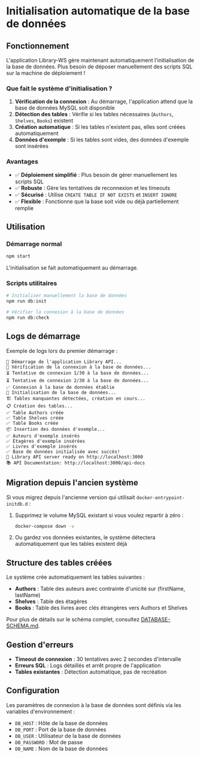 # Initialisation automatique de la base de données

## Fonctionnement

L'application Library-WS gère maintenant automatiquement l'initialisation de la base de données. Plus besoin de déposer manuellement des scripts SQL sur la machine de déploiement !

### Que fait le système d'initialisation ?

1. **Vérification de la connexion** : Au démarrage, l'application attend que la base de données MySQL soit disponible
2. **Détection des tables** : Vérifie si les tables nécessaires (`Authors`, `Shelves`, `Books`) existent
3. **Création automatique** : Si les tables n'existent pas, elles sont créées automatiquement
4. **Données d'exemple** : Si les tables sont vides, des données d'exemple sont insérées

### Avantages

- ✅ **Déploiement simplifié** : Plus besoin de gérer manuellement les scripts SQL
- ✅ **Robuste** : Gère les tentatives de reconnexion et les timeouts
- ✅ **Sécurisé** : Utilise `CREATE TABLE IF NOT EXISTS` et `INSERT IGNORE`
- ✅ **Flexible** : Fonctionne que la base soit vide ou déjà partiellement remplie

## Utilisation

### Démarrage normal

```bash
npm start
```

L'initialisation se fait automatiquement au démarrage.

### Scripts utilitaires

```bash
# Initialiser manuellement la base de données
npm run db:init

# Vérifier la connexion à la base de données
npm run db:check
```

## Logs de démarrage

Exemple de logs lors du premier démarrage :

```
🔄 Démarrage de l'application Library API...
🔌 Vérification de la connexion à la base de données...
⏳ Tentative de connexion 1/30 à la base de données...
⏳ Tentative de connexion 2/30 à la base de données...
✅ Connexion à la base de données établie
🔄 Initialisation de la base de données...
🏗️ Tables manquantes détectées, création en cours...
📋 Création des tables...
✅ Table Authors créée
✅ Table Shelves créée
✅ Table Books créée
📦 Insertion des données d'exemple...
✅ Auteurs d'exemple insérés
✅ Étagères d'exemple insérées
✅ Livres d'exemple insérés
✅ Base de données initialisée avec succès!
🚀 Library API server ready on http://localhost:3000
📚 API Documentation: http://localhost:3000/api-docs
```

## Migration depuis l'ancien système

Si vous migrez depuis l'ancienne version qui utilisait `docker-entrypoint-initdb.d` :

1. Supprimez le volume MySQL existant si vous voulez repartir à zéro :

    ```bash
    docker-compose down -v
    ```

2. Ou gardez vos données existantes, le système détectera automatiquement que les tables existent déjà

## Structure des tables créées

Le système crée automatiquement les tables suivantes :

- **Authors** : Table des auteurs avec contrainte d'unicité sur (firstName, lastName)
- **Shelves** : Table des étagères
- **Books** : Table des livres avec clés étrangères vers Authors et Shelves

Pour plus de détails sur le schéma complet, consultez [DATABASE-SCHEMA.md](DATABASE-SCHEMA.md).

## Gestion d'erreurs

- **Timeout de connexion** : 30 tentatives avec 2 secondes d'intervalle
- **Erreurs SQL** : Logs détaillés et arrêt propre de l'application
- **Tables existantes** : Détection automatique, pas de recréation

## Configuration

Les paramètres de connexion à la base de données sont définis via les variables d'environnement :

- `DB_HOST` : Hôte de la base de données
- `DB_PORT` : Port de la base de données
- `DB_USER` : Utilisateur de la base de données
- `DB_PASSWORD` : Mot de passe
- `DB_NAME` : Nom de la base de données

